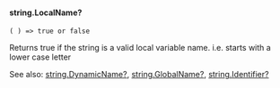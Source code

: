 #### string.LocalName?

``` suneido
( ) => true or false
```

Returns true if the string is a valid local variable name.
i.e. starts with a lower case letter


See also:
[string.DynamicName?](<string.DynamicName?.md>),
[string.GlobalName?](<string.GlobalName?.md>),
[string.Identifier?](<string.Identifier?.md>)
